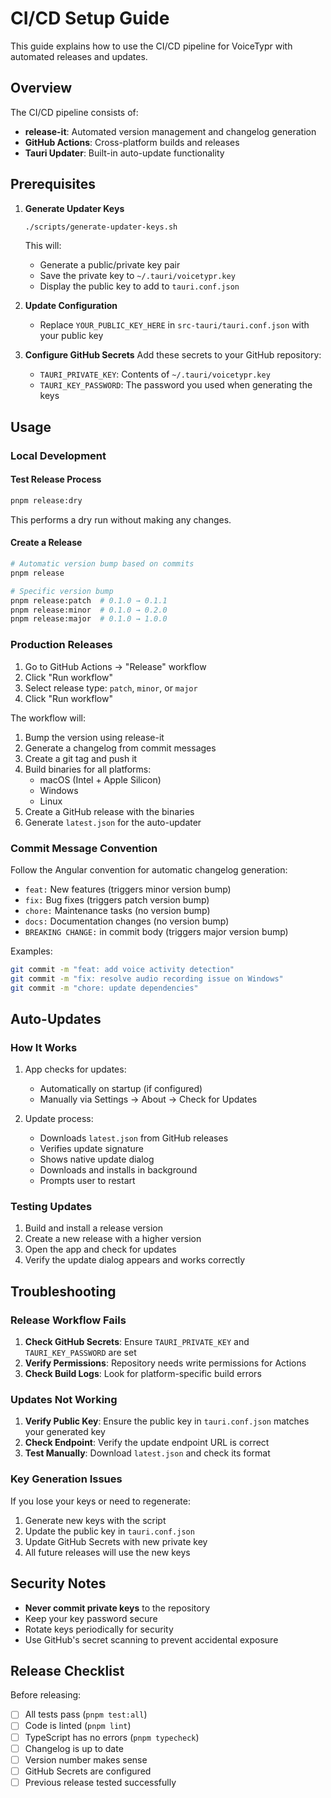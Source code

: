 # CI/CD Setup Guide

This guide explains how to use the CI/CD pipeline for VoiceTypr with automated releases and updates.

## Overview

The CI/CD pipeline consists of:
- **release-it**: Automated version management and changelog generation
- **GitHub Actions**: Cross-platform builds and releases
- **Tauri Updater**: Built-in auto-update functionality

## Prerequisites

1. **Generate Updater Keys**
   ```bash
   ./scripts/generate-updater-keys.sh
   ```
   
   This will:
   - Generate a public/private key pair
   - Save the private key to `~/.tauri/voicetypr.key`
   - Display the public key to add to `tauri.conf.json`

2. **Update Configuration**
   - Replace `YOUR_PUBLIC_KEY_HERE` in `src-tauri/tauri.conf.json` with your public key

3. **Configure GitHub Secrets**
   Add these secrets to your GitHub repository:
   - `TAURI_PRIVATE_KEY`: Contents of `~/.tauri/voicetypr.key`
   - `TAURI_KEY_PASSWORD`: The password you used when generating the keys

## Usage

### Local Development

#### Test Release Process
```bash
pnpm release:dry
```
This performs a dry run without making any changes.

#### Create a Release
```bash
# Automatic version bump based on commits
pnpm release

# Specific version bump
pnpm release:patch  # 0.1.0 → 0.1.1
pnpm release:minor  # 0.1.0 → 0.2.0
pnpm release:major  # 0.1.0 → 1.0.0
```

### Production Releases

1. Go to GitHub Actions → "Release" workflow
2. Click "Run workflow"
3. Select release type: `patch`, `minor`, or `major`
4. Click "Run workflow"

The workflow will:
1. Bump the version using release-it
2. Generate a changelog from commit messages
3. Create a git tag and push it
4. Build binaries for all platforms:
   - macOS (Intel + Apple Silicon)
   - Windows
   - Linux
5. Create a GitHub release with the binaries
6. Generate `latest.json` for the auto-updater

### Commit Message Convention

Follow the Angular convention for automatic changelog generation:

- `feat:` New features (triggers minor version bump)
- `fix:` Bug fixes (triggers patch version bump)
- `chore:` Maintenance tasks (no version bump)
- `docs:` Documentation changes (no version bump)
- `BREAKING CHANGE:` in commit body (triggers major version bump)

Examples:
```bash
git commit -m "feat: add voice activity detection"
git commit -m "fix: resolve audio recording issue on Windows"
git commit -m "chore: update dependencies"
```

## Auto-Updates

### How It Works

1. App checks for updates:
   - Automatically on startup (if configured)
   - Manually via Settings → About → Check for Updates

2. Update process:
   - Downloads `latest.json` from GitHub releases
   - Verifies update signature
   - Shows native update dialog
   - Downloads and installs in background
   - Prompts user to restart

### Testing Updates

1. Build and install a release version
2. Create a new release with a higher version
3. Open the app and check for updates
4. Verify the update dialog appears and works correctly

## Troubleshooting

### Release Workflow Fails

1. **Check GitHub Secrets**: Ensure `TAURI_PRIVATE_KEY` and `TAURI_KEY_PASSWORD` are set
2. **Verify Permissions**: Repository needs write permissions for Actions
3. **Check Build Logs**: Look for platform-specific build errors

### Updates Not Working

1. **Verify Public Key**: Ensure the public key in `tauri.conf.json` matches your generated key
2. **Check Endpoint**: Verify the update endpoint URL is correct
3. **Test Manually**: Download `latest.json` and check its format

### Key Generation Issues

If you lose your keys or need to regenerate:
1. Generate new keys with the script
2. Update the public key in `tauri.conf.json`
3. Update GitHub Secrets with new private key
4. All future releases will use the new keys

## Security Notes

- **Never commit private keys** to the repository
- Keep your key password secure
- Rotate keys periodically for security
- Use GitHub's secret scanning to prevent accidental exposure

## Release Checklist

Before releasing:
- [ ] All tests pass (`pnpm test:all`)
- [ ] Code is linted (`pnpm lint`)
- [ ] TypeScript has no errors (`pnpm typecheck`)
- [ ] Changelog is up to date
- [ ] Version number makes sense
- [ ] GitHub Secrets are configured
- [ ] Previous release tested successfully